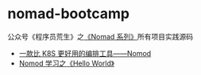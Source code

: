 # nomad-bootcamp

公众号《程序员荒生》之[《Nomad 系列》](https://mp.weixin.qq.com/mp/appmsgalbum?__biz=MzIwODYxMDc2NA==&action=getalbum&album_id=3370977088132071425#wechat_redirect)所有项目实践源码

* [一款比 K8S 更好用的编排工具——Nomod](https://mp.weixin.qq.com/s?__biz=MzIwODYxMDc2NA==&mid=2247484947&idx=1&sn=588faac609c40d095066f538df963697&chksm=970132b0a076bba6bdc1419bdf6bd642d30ad095e22912c1259d27e98c4580ddaf6d6369f7c0#rd)
* [Nomod 学习之《Hello World》](https://mp.weixin.qq.com/s?__biz=MzIwODYxMDc2NA==&mid=2247484983&idx=1&sn=af8584661d6bdd79ab1a9fd71372047c&chksm=97013294a076bb825b620c5b061d002bef563bea1bffa4a62ebee0074205235820976fc0dd58#rd)

